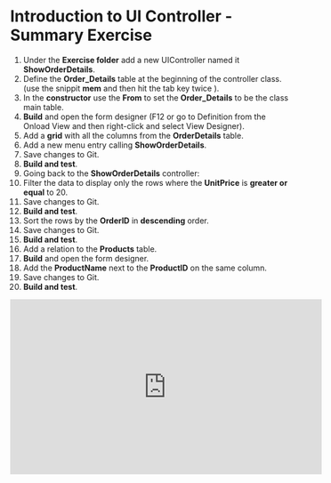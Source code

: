 ﻿# Introduction to UI Controller - Summary Exercise


1.	Under the **Exercise folder** add a new UIController named it **ShowOrderDetails**.
1.	Define the **Order_Details** table at the beginning of the controller class.(use the snippit **mem** and then hit the tab key twice ).
1.  In the **constructor** use the **From** to set the **Order_Details** to be the class main table.
1.  **Build** and open the form designer (F12 or go to Definition from the Onload View and then right-click and select View Designer). 
1.  Add a **grid** with all the columns from the **OrderDetails** table.
1.	Add a new menu entry calling **ShowOrderDetails**.
7.  Save changes to Git.
1.  **Build and test**.
1.  Going back to the **ShowOrderDetails** controller:
1.	Filter the data to display only the rows where the **UnitPrice** is **greater or equal** to 20.
1.  Save changes to Git.
12. **Build and test**.
1.	Sort the rows by the **OrderID** in **descending** order.
1.  Save changes to Git.
15. **Build and test**.
1.	Add a relation to the **Products** table. 
1.  **Build** and open the form designer. 
1.  Add the **ProductName** next to the **ProductID** on the same column.
1.	Save changes to Git.
20. **Build and test**.


<iframe width="560" height="315" src="https://www.youtube.com/embed/yXLJhIwrFdY?list=PL1DEQjXG2xnKwhPzEwuvVkEL7a_D9-pkL" frameborder="0" allowfullscreen></iframe>
